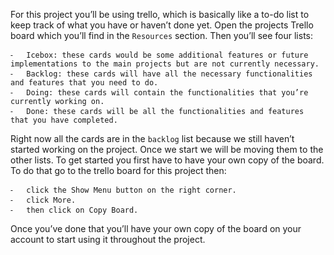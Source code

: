 For this project you’ll be using trello, which is basically like a to-do list to keep track of what you have or haven’t done yet.
Open the projects Trello board which you’ll find in the  `Resources` section. Then you’ll see four lists:

	⁃	Icebox: these cards would be some additional features or future implementations to the main projects but are not currently necessary.
	⁃	Backlog: these cards will have all the necessary functionalities and features that you need to do.
	⁃	Doing: these cards will contain the functionalities that you’re currently working on.
	⁃	Done: these cards will be all the functionalities and features that you have completed.

Right now all the cards are in the `backlog` list because we still haven’t started working on the project. Once we start we will be moving them to the other lists.
To get started you first have to have your own copy of the board. To do that go to the trello board for this project then:

	⁃	click the Show Menu button on the right corner.
	⁃	click More.
	⁃	then click on Copy Board.

Once you’ve done that you’ll have your own copy of the board on your account to start using it throughout the project.
